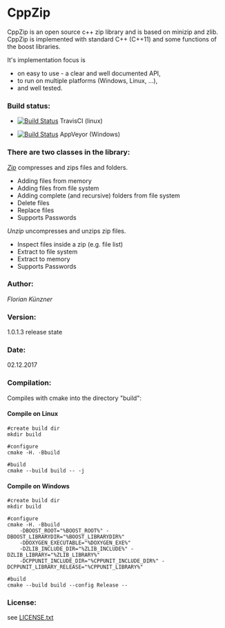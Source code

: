 CppZip
======

CppZip is an open source c++ zip library and is based on minizip and zlib. CppZip is implemented with
standard C++ (C++11) and some functions of the boost libraries.

It's implementation focus is
 - on easy to use - a clear and well documented API,
 - to run on multiple platforms (Windows, Linux, ...),
 - and well tested.


### Build status:

 - [![Build Status](https://travis-ci.org/flo2k/CppZip.svg?branch=master)](https://travis-ci.org/flo2k/CppZip) TravisCI (linux)

 - [![Build Status](https://ci.appveyor.com/api/projects/status/qlctko1hvennty1h?svg=true)](https://ci.appveyor.com/project/flo2k/cppzip) AppVeyor (Windows)

### There are two classes in the library:

[_Zip_](src/CppZip/Zip.h) compresses and zips files and folders.
 - Adding files from memory
 - Adding files from file system
 - Adding complete (and recursive) folders from file system
 - Delete files
 - Replace files
 - Supports Passwords

_Unzip_ uncompresses and unzips zip files.
 - Inspect files inside a zip (e.g. file list)
 - Extract to file system
 - Extract to memory
 - Supports Passwords

### Author:
_Florian Künzner_

### Version:
1.0.1.3 release state

### Date:
02.12.2017

### Compilation:
Compiles with cmake into the directory "build":

#### Compile on Linux
    #create build dir
    mkdir build

    #configure
    cmake -H. -Bbuild

    #build
    cmake --build build -- -j

#### Compile on Windows
    #create build dir
    mkdir build

    #configure
    cmake -H. -Bbuild
        -DBOOST_ROOT="%BOOST_ROOT%" -DBOOST_LIBRARYDIR="%BOOST_LIBRARYDIR%"
        -DDOXYGEN_EXECUTABLE="%DOXYGEN_EXE%"
        -DZLIB_INCLUDE_DIR="%ZLIB_INCLUDE%" -DZLIB_LIBRARY="%ZLIB_LIBRARY%"
        -DCPPUNIT_INCLUDE_DIR="%CPPUNIT_INCLUDE_DIR%" -DCPPUNIT_LIBRARY_RELEASE="%CPPUNIT_LIBRARY%"

    #build
    cmake --build build --config Release --

### License:

see [LICENSE.txt](LICENSE.txt)
